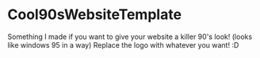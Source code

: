 # Cool90sWebsiteTemplate
Something I made if you want to give your website a killer 90's look! (looks like windows 95 in a way)
Replace the logo with whatever you want! :D
